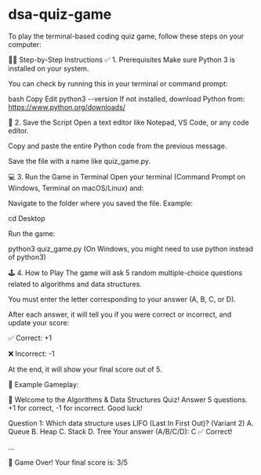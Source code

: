 # dsa-quiz-game

To play the terminal-based coding quiz game, follow these steps on your computer:

🧑‍💻 Step-by-Step Instructions
✅ 1. Prerequisites
Make sure Python 3 is installed on your system.

You can check by running this in your terminal or command prompt:

bash
Copy
Edit
python3 --version
If not installed, download Python from: https://www.python.org/downloads/

📁 2. Save the Script
Open a text editor like Notepad, VS Code, or any code editor.

Copy and paste the entire Python code from the previous message.

Save the file with a name like quiz_game.py.

💻 3. Run the Game in Terminal
Open your terminal (Command Prompt on Windows, Terminal on macOS/Linux) and:

Navigate to the folder where you saved the file. Example:

cd Desktop

Run the game:

python3 quiz_game.py
(On Windows, you might need to use python instead of python3)

🕹️ 4. How to Play
The game will ask 5 random multiple-choice questions related to algorithms and data structures.

You must enter the letter corresponding to your answer (A, B, C, or D).

After each answer, it will tell you if you were correct or incorrect, and update your score:

✅ Correct: +1

❌ Incorrect: -1

At the end, it will show your final score out of 5.

📌 Example Gameplay:

📘 Welcome to the Algorithms & Data Structures Quiz!
Answer 5 questions. +1 for correct, -1 for incorrect. Good luck!

Question 1: Which data structure uses LIFO (Last In First Out)? (Variant 2)
A. Queue
B. Heap
C. Stack
D. Tree
Your answer (A/B/C/D): C
✅ Correct!

...

🏁 Game Over! Your final score is: 3/5